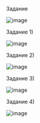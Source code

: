 Задание

![image](https://github.com/lequder/Eltex_Homework/assets/128475914/0a98f20d-12fe-4f45-89d7-fc74b0cb6945)

Задание 1)

![image](https://github.com/lequder/Eltex_Homework/assets/128475914/55d7be55-fdc3-42c4-ac67-e9e0567a9d17)

Задание 2)

![image](https://github.com/lequder/Eltex_Homework/assets/128475914/88459529-dda4-45f0-b547-07504369fcbd)

Задание 3)

![image](https://github.com/lequder/Eltex_Homework/assets/128475914/e997a764-f975-40d7-9cf3-ee905e2a5ccc)

Задание 4)

![image](https://github.com/lequder/Eltex_Homework/assets/128475914/40e8d96b-89dc-4c76-85d5-d815450861e7)

